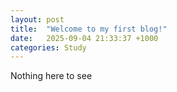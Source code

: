 ```yaml
---
layout: post
title:  "Welcome to my first blog!"
date:   2025-09-04 21:33:37 +1000
categories: Study
---
```

Nothing here to see 
